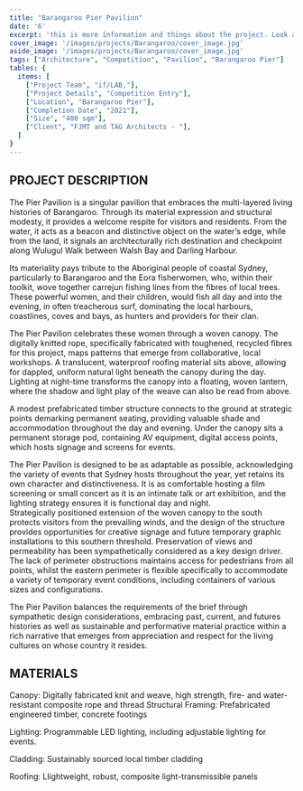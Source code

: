 ```yaml
---
title: "Barangaroo Pier Pavilion" 
date: '6'
excerpt: 'this is more information and things about the project. Look at this test, it is testing the length of the item'
cover_image: '/images/projects/Barangaroo/cover_image.jpg'
aside_image: '/images/projects/Barangaroo/cover_image.jpg'
tags: ["Architecture", "Competition", "Pavilion", "Barangaroo Pier"]
tables: {
  items: [
    ["Project Team", "if/LAB,"],
    ["Project Details", "Competition Entry"],
    ["Location", "Barangaroo Pier"],
    ["Completion Date", "2021"],
    ["Size", "400 sqm"],
    ["Client", "FJMT and TAG Architects - "],
  ]
}
---
```


## PROJECT DESCRIPTION

The Pier Pavilion is a singular pavilion that embraces the multi-layered living histories of Barangaroo.  Through its material expression and structural modesty, it provides a welcome respite for visitors and residents.  From the water, it acts as a beacon and distinctive object on the water’s edge, while from the land, it signals an architecturally rich destination and checkpoint along Wulugul Walk between Walsh Bay and Darling Harbour.

Its materiality pays tribute to the Aboriginal people of coastal Sydney, particularly to Barangaroo and the Eora fisherwomen, who, within their toolkit, wove together carrejun fishing lines from the fibres of local trees. These powerful women, and their children, would fish all day and into the evening, in often treacherous surf, dominating the local harbours, coastlines, coves and bays, as hunters and providers for their clan. 

The Pier Pavilion celebrates these women through a woven canopy. The digitally knitted rope, specifically fabricated with toughened, recycled fibres for this project, maps patterns that emerge from collaborative, local workshops. A translucent, waterproof roofing material sits above, allowing for dappled, uniform natural light beneath the canopy during the day. Lighting at night-time transforms the canopy into a floating, woven lantern, where the shadow and light play of the weave can also be read from above. 

A modest prefabricated timber structure connects to the ground at strategic points demarking permanent seating, providing valuable shade and accommodation throughout the day and evening.  Under the canopy sits a permanent storage pod, containing AV equipment, digital access points, which hosts signage and screens for events.

The Pier Pavilion is designed to be as adaptable as possible, acknowledging the variety of events that Sydney hosts throughout the year, yet retains its own character and distinctiveness.  It is as comfortable hosting a film screening or small concert as it is an intimate talk or art exhibition, and the lighting strategy ensures it is functional day and night.  
Strategically positioned extension of the woven canopy to the south protects visitors from the prevailing winds, and the design of the structure provides opportunities for creative signage and future temporary graphic installations to this southern threshold.  Preservation of views and permeability has been sympathetically considered as a key design driver.  The lack of perimeter obstructions maintains access for pedestrians from all points, whilst the eastern perimeter is flexible specifically to accommodate a variety of temporary event conditions, including containers of various sizes and configurations.

The Pier Pavilion balances the requirements of the brief through sympathetic design considerations, embracing past, current, and futures histories as well as sustainable and performative material practice within a rich narrative that emerges from appreciation and respect for the living cultures on whose country it resides.


## MATERIALS

Canopy:
Digitally fabricated knit and weave, high strength, fire- and water-resistant composite rope and thread
Structural Framing:
Prefabricated engineered timber, concrete footings

Lighting:
Programmable LED lighting, including adjustable lighting for events.

Cladding:
Sustainably sourced local timber cladding

Roofing:
Llightweight, robust, composite light-transmissible panels

